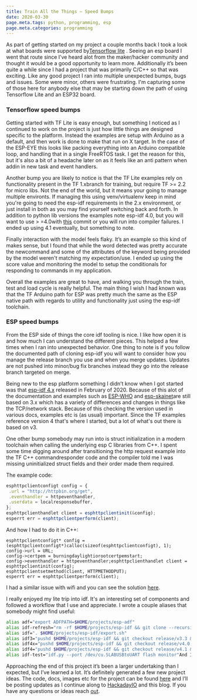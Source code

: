 ```yaml
---
title: Train All the Things — Speed Bumps
date: 2020-03-30
page.meta.tags: python, programming, esp
page.meta.categories: programming
---
```


As part of getting started on my project a couple months back I took a look at what boards were supported
by[Tensorflow lite](https://www.tensorflow.org/lite/microcontrollers#supported_platforms) . Seeing an esp board I went
that route since I’ve heard alot from the maker/hacker community and thought it would be a good opportunity to learn
more. Additionally it’s been quite a while since I had a project that was primarily C/C++ so that was exciting. Like any
good project I ran into multiple unexpected bumps, bugs and issues. Some were minor, others were frustrating. I'm
capturing some of those here for anybody else that may be starting down the path of using Tensorflow Lite and an ESP32
board.

### Tensorflow speed bumps

Getting started with TF Lite is easy enough, but something I noticed as I continued to work on the project is just how
little things are designed specific to the platform. Instead the examples are setup with Arduino as a default, and then
work is done to make that run on X target. In the case of the ESP-EYE this looks like packing everything into an Arduino
compatible loop, and handling that in a single FreeRTOS task. I get the reason for this, but it's also a bit of a
headache later on as it feels like an anti pattern when addin in new task and event handlers.

Another bump you are likely to notice is that the TF Lite examples rely on functionality present in the TF 1.xbranch for
training, but require TF >= 2.2 for micro libs. Not the end of the world, but it means your going to manage multiple
environts. If managing this using venv/virtualenv keep in mind you're going to need the esp-idf requirements in the 2.x
environment, or just install in both as you may find yourself switching back and forth. In addition to python lib
versions the examples note esp-idf 4.0, but you will want to use >
=4.0with [this](https://github.com/espressif/esp-idf/pull/4251) commit or you will run into compiler failures. I ended
up using 4.1 eventually, but something to note.

Finally interaction with the model feels flaky. It’s an example so this kind of makes sense, but I found that while the
word detected was pretty accurate the newcommand and some of the attributes of the keyword being provided by the model
weren't matching my expectation/use. I ended up using the score value and monitoring the model to setup the conditionals
for responding to commands in my application.

Overall the examples are great to have, and walking you through the train, test and load cycle is really helpful. The
main thing I wish I had known was that the TF Arduino path for ESP was pretty much the same as the ESP native path with
regards to utility and functionality just using the esp-idf toolchain.

### ESP speed bumps

From the ESP side of things the core idf tooling is nice. I like how open it is and how much I can understand the
different pieces. This helped a few times when I ran into unexpected behavior. One thing to note is if you follow the
documented path of cloning esp-idf you will want to consider how you manage the release branch you use and when you
merge updates. Updates are not pushed into minor/bug fix branches instead they go into the release branch targeted on
merge.

Being new to the esp platform something I didn’t know when I got started was
that [esp-idf 4.x](https://github.com/espressif/esp-idf/releases/tag/v4.0) released in February of 2020. Because of this
alot of the documentation and examples such as [ESP-WHO](https://github.com/espressif/esp-who)
and [esp-skainet](https://github.com/espressif/esp-skainet)are still based on 3.x which has a variety of differences and
changes in things like the TCP/network stack. Because of this checking the version used in various docs, examples etc
is (as usual) important. Since the TF examples reference version 4 that's where I started, but a lot of what's out there
is based on v3.

One other bump somebody may run into is struct initialization in a modern toolchain when calling the underlying esp C
libraries from C++. I spent some time digging around after transitioning the http request example into the TF C++
commandresponder code and the compiler told me I was missing uninitialized struct fields and their order made them
required.

The example code:

```javascript
esphttpclientconfigt config = {
 .url = "http://httpbin.org/get",
 .eventhandler = httpeventhandler,
 .userdata = localresponsebuffer,
};
esphttpclienthandlet client = esphttpclientinit(&config);
esperrt err = esphttpclientperform(client);
```

And how I had to do it in C++:

```cpluscplus
esphttpclientconfigt* config = (esphttpclientconfigt*)calloc(sizeof(esphttpclientconfigt), 1);
config->url = URL;
config->certpem = burningdaylightiorootcertpemstart;
config->eventhandler = httpeventhandler;esphttpclienthandlet client = esphttpclientinit(config);
esphttpclientsetmethod(client, HTTPMETHODPUT);
esperrt err = esphttpclientperform(client);
```

I had a similar issue with wifi and you can see the
solution [here](https://github.com/n0mn0m/on-air/tree/main/voice-assistant/smalltalk/main/http/wifi.cc#L40).

I really enjoyed my lite trip into idf. It's an interesting set of components and followed a workflow that I use and
appreciate. I wrote a couple aliases that somebody might find useful:

```bash
alias adf="export ADFPATH=$HOME/projects/esp-adf"
alias idf-refresh="rm -rf $HOME/projects/esp-idf && git clone --recursive git@github.com:espressif/esp-idf.git $HOME/projects/esp-idf && $HOME/projects/esp-idf/install.sh"
alias idf=". $HOME/projects/esp-idf/export.sh"
alias idf3="pushd $HOME/projects/esp-idf && git checkout release/v3.3 && popd && . $HOME/projects/esp-idf/export.sh"
alias idf4x="pushd $HOME/projects/esp-idf && git checkout release/v4.0 && popd && . $HOME/projects/esp-idf/export.sh"
alias idf4="pushd $HOME/projects/esp-idf && git checkout release/v4.1 && popd && . $HOME/projects/esp-idf/export.sh"
alias idf-test="idf.py --port /dev/cu.SLABUSBtoUART flash monitor"And I look forward to writing more about esp as I continue to use it in new projects.
```

Approaching the end of this project it’s been a larger undertaking than I expected, but I’ve learned a lot. It’s
definitely generated a few new project ideas. The code, docs, images etc for the project can be
found [here](https://github.com/n0mn0m/on-air) and I’ll be posting updates as I continue along
to [HackadayIO](https://hackaday.io/project/170228-on-air) and this blog. If you have any questions or ideas
reach [out](mailto:alexander.hagerman@icloud.com).
